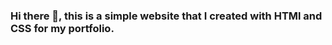 ### Hi there 👋, this is a simple website that I created with HTMl and CSS for my portfolio.

<!--
**bokharim24/Bokharim24** is a ✨ _special_ ✨ repository because its `README.md` (this file) appears on your GitHub profile.

- 🔭 I’m currently working on an online Web development course.
- 🌱 I’m currently learning Software Development!
- 💬 Ask me about anything!!
- 📫 How to reach me: bokharim24@mail.wlu.edu
- 😄 Pronouns: He/Him
- ⚡ Fun fact: I'm a huge Liverpool FC fan.
-->
